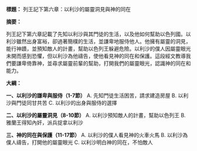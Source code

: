 **標題：** 列王記下第六章：以利沙的屬靈洞見與神的同在

**摘要：**

列王記下第六章記載了先知以利沙與其門徒的生活，以及他如何幫助以色列國。以利沙雖然出身富裕，卻過著簡樸的生活，並謙卑地服侍他人。他擁有屬靈的洞見，能行神蹟，並預知敵人的計畫，幫助以色列王躲避危險。以利沙的僕人因屬靈眼光未開而感到恐懼，但以利沙為他禱告，使他看見神的同在和保護。這段經文教導我們要謙卑倚靠神，並尋求屬靈前輩的幫助，打開我們的屬靈眼光，認識神的同在和能力。

**大綱：**

**一、以利沙的謙卑與服侍（1-7節）**
    A. 先知門徒生活困苦，請求建造房屋
    B. 以利沙與門徒同甘共苦
    C. 以利沙的出身與服侍的選擇

**二、以利沙的屬靈洞見（8-10節）**
    A. 以利沙預知敵人的計畫，幫助以色列王
    B. 雅蘭王得知內奸，派兵捉拿以利沙

**三、神的同在與保護（11-17節）**
    A. 以利沙的僕人看見神的火車火馬
    B. 以利沙為僕人禱告，打開他的屬靈眼光
    C. 以利沙明白神的同在，不怕敵人